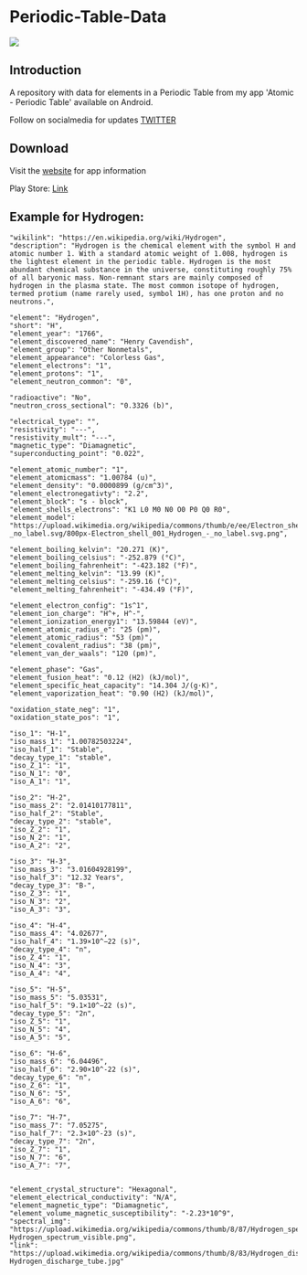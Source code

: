 #  Periodic-Table-Data
![](./design/hero.png)

## Introduction
A repository with data for elements in a Periodic Table from my app 'Atomic - Periodic Table' available on Android.

Follow on socialmedia for updates [TWITTER](https://twitter.com/jlindemanndev)

## Download

Visit the [website](https://www.jlindemann.se/homepage/atomic) for app information

Play Store: [Link](https://play.google.com/store/apps/details?id=com.jlindemann.science)

## Example for Hydrogen:


    "wikilink": "https://en.wikipedia.org/wiki/Hydrogen",
    "description": "Hydrogen is the chemical element with the symbol H and atomic number 1. With a standard atomic weight of 1.008, hydrogen is the lightest element in the periodic table. Hydrogen is the most abundant chemical substance in the universe, constituting roughly 75% of all baryonic mass. Non-remnant stars are mainly composed of hydrogen in the plasma state. The most common isotope of hydrogen, termed protium (name rarely used, symbol 1H), has one proton and no neutrons.",

    "element": "Hydrogen",
    "short": "H",
    "element_year": "1766",
    "element_discovered_name": "Henry Cavendish",
    "element_group": "Other Nonmetals",
    "element_appearance": "Colorless Gas",
    "element_electrons": "1",
    "element_protons": "1",
    "element_neutron_common": "0",

    "radioactive": "No",
    "neutron_cross_sectional": "0.3326 (b)",

    "electrical_type": "",
    "resistivity": "---",
    "resistivity_mult": "---",
    "magnetic_type": "Diamagnetic",
    "superconducting_point": "0.022",

    "element_atomic_number": "1",
    "element_atomicmass": "1.00784 (u)",
    "element_density": "0.0000899 (g/cm^3)",
    "element_electronegativty": "2.2",
    "element_block": "s - block",
    "element_shells_electrons": "K1 L0 M0 N0 O0 P0 Q0 R0",
    "element_model": "https://upload.wikimedia.org/wikipedia/commons/thumb/e/ee/Electron_shell_001_Hydrogen_-_no_label.svg/800px-Electron_shell_001_Hydrogen_-_no_label.svg.png",

    "element_boiling_kelvin": "20.271 (K)",
    "element_boiling_celsius": "-252.879 (°C)",
    "element_boiling_fahrenheit": "-423.182 (°F)",
    "element_melting_kelvin": "13.99 (K)",
    "element_melting_celsius": "-259.16 (°C)",
    "element_melting_fahrenheit": "-434.49 (°F)",

    "element_electron_config": "1s^1",
    "element_ion_charge": "H^+, H^-",
    "element_ionization_energy1": "13.59844 (eV)",
    "element_atomic_radius_e": "25 (pm)",
    "element_atomic_radius": "53 (pm)",
    "element_covalent_radius": "38 (pm)",
    "element_van_der_waals": "120 (pm)",

    "element_phase": "Gas",
    "element_fusion_heat": "0.12 (H2) (kJ/mol)",
    "element_specific_heat_capacity": "14.304 J/(g·K)",
    "element_vaporization_heat": "0.90 (H2) (kJ/mol)",

    "oxidation_state_neg": "1",
    "oxidation_state_pos": "1",

    "iso_1": "H-1",
    "iso_mass_1": "1.00782503224",
    "iso_half_1": "Stable",
    "decay_type_1": "stable",
    "iso_Z_1": "1",
    "iso_N_1": "0",
    "iso_A_1": "1",

    "iso_2": "H-2",
    "iso_mass_2": "2.01410177811",
    "iso_half_2": "Stable",
    "decay_type_2": "stable",
    "iso_Z_2": "1",
    "iso_N_2": "1",
    "iso_A_2": "2",

    "iso_3": "H-3",
    "iso_mass_3": "3.01604928199",
    "iso_half_3": "12.32 Years",
    "decay_type_3": "B-",
    "iso_Z_3": "1",
    "iso_N_3": "2",
    "iso_A_3": "3",

    "iso_4": "H-4",
    "iso_mass_4": "4.02677",
    "iso_half_4": "1.39×10^−22 (s)",
    "decay_type_4": "n",
    "iso_Z_4": "1",
    "iso_N_4": "3",
    "iso_A_4": "4",

    "iso_5": "H-5",
    "iso_mass_5": "5.03531",
    "iso_half_5": "9.1×10^−22 (s)",
    "decay_type_5": "2n",
    "iso_Z_5": "1",
    "iso_N_5": "4",
    "iso_A_5": "5",

    "iso_6": "H-6",
    "iso_mass_6": "6.04496",
    "iso_half_6": "2.90×10^-22 (s)",
    "decay_type_6": "n",
    "iso_Z_6": "1",
    "iso_N_6": "5",
    "iso_A_6": "6",

    "iso_7": "H-7",
    "iso_mass_7": "7.05275",
    "iso_half_7": "2.3×10^-23 (s)",
    "decay_type_7": "2n",
    "iso_Z_7": "1",
    "iso_N_7": "6",
    "iso_A_7": "7",


    "element_crystal_structure": "Hexagonal",
    "element_electrical_conductivity": "N/A",
    "element_magnetic_type": "Diamagnetic",
    "element_volume_magnetic_susceptibility": "-2.23*10^9",
    "spectral_img": "https://upload.wikimedia.org/wikipedia/commons/thumb/8/87/Hydrogen_spectrum_visible.png/1920px-Hydrogen_spectrum_visible.png",
    "link": "https://upload.wikimedia.org/wikipedia/commons/thumb/8/83/Hydrogen_discharge_tube.jpg/1920px-Hydrogen_discharge_tube.jpg"
